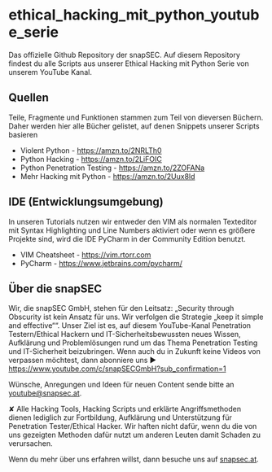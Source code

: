 # ethical_hacking_mit_python_youtube_serie
Das offizielle Github Repository der snapSEC. Auf diesem Repository findest du alle Scripts aus unserer Ethical Hacking mit Python Serie von unserem YouTube Kanal.

## Quellen
Teile, Fragmente und Funktionen stammen zum Teil von dieversen Büchern. Daher werden hier alle Bücher gelistet, auf denen Snippets unserer Scripts basieren

- Violent Python - https://amzn.to/2NRLTh0
- Python Hacking - https://amzn.to/2LiFOIC
- Python Penetration Testing - https://amzn.to/2ZOFANa
- Mehr Hacking mit Python - https://amzn.to/2Uux8ld

## IDE (Entwicklungsumgebung)

In unseren Tutorials nutzen wir entweder den VIM als normalen Texteditor mit Syntax Highlighting und Line Numbers aktiviert oder wenn es größere Projekte sind, wird die IDE PyCharm in der Community Edition benutzt. 

- VIM Cheatsheet - https://vim.rtorr.com
- PyCharm - https://www.jetbrains.com/pycharm/

## Über die snapSEC

Wir, die snapSEC GmbH, stehen für den Leitsatz: „Security through Obscurity ist kein Ansatz für uns. Wir verfolgen die Strategie „keep it simple and effective““. Unser Ziel ist es, auf diesem YouTube-Kanal Penetration Testern/Ethical Hackern und IT-Sicherheitsbewussten neues Wissen, Aufklärung und Problemlösungen rund um das Thema Penetration Testing und IT-Sicherheit beizubringen. Wenn auch du in Zukunft keine Videos von verpassen möchtest, dann abonniere uns ► 
https://www.youtube.com/c/snapSECGmbH?sub_confirmation=1

Wünsche, Anregungen und Ideen für neuen Content sende bitte an youtube@snapsec.at.

✘ Alle Hacking Tools, Hacking Scripts und erklärte Angriffsmethoden dienen lediglich zur Fortbildung, Aufklärung und Unterstützung für Penetration Tester/Ethical Hacker. Wir haften nicht dafür, wenn du die von uns gezeigten Methoden dafür nutzt um anderen Leuten damit Schaden zu verursachen.

Wenn du mehr über uns erfahren willst, dann besuche uns auf [snapsec.at](snapsec.at).
